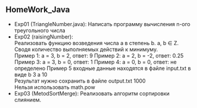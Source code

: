 ## HomeWork_Java
* Exp01 (TriangleNumber.java): Написать программу вычисления n-ого треугольного числа
* Exp02 (raisingNumber):\
    Реализовать функцию возведения числа а в степень b. a, b ∈ Z. Сводя количество выполняемых действий к минимуму. \
    Пример 1: а = 3, b = 2, ответ: 9 
    Пример 2: а = 2, b = -2, ответ: 0.25
    Пример 3: а = 3, b = 0, ответ: 1
    Пример 4: а = 0, b = 0, ответ: не определено
    Пример 5
    входные данные находятся в файле input.txt в виде
    b 3
    a 10\
    Результат нужно сохранить в файле output.txt
    1000\
    Нельзя использовать math.pow
* Exp03 (MetodSortMerge): Реализовать алгоритм сортировки слиянием.